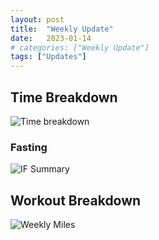 ```yaml
---
layout: post
title:  "Weekly Update"
date:   2023-01-14
# categories: ["Weekly Update"]
tags: ["Updates"]
---
```


## Time Breakdown
![Time breakdown](/assets/images/total_times.svg)

### Fasting
![IF Summary](/assets/images/if.svg)


## Workout Breakdown
![Weekly Miles](/assets/images/weekly_miles.svg)
